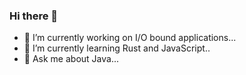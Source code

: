 ### Hi there 👋

- 🔭 I’m currently working on I/O bound applications...
- 🌱 I’m currently learning Rust and JavaScript..
- 💬 Ask me about Java...

